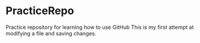 # PracticeRepo
Practice repository for learning how to use GitHub
This is my first attempt at modifying a file and saving changes.

